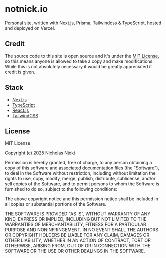 # notnick.io

Personal site, written with Next.js, Prisma, Tailwindcss & TypeScript, hosted and deployed on Vercel.

## Credit

The source code to this site is open source and it's under the [MIT License](https://notnick.io/license), so this means anyone is allowed to take a copy and make modifications. While this is not absolutely necessary it would be greatly appreciated if credit is given.

## Stack

- [Next.js](https://nextjs.org/)
- [TypeScript](https://www.typescriptlang.org/)
- [React.js](https://react.dev/)
- [TailwindCSS](https://tailwindcss.com/)

## License

MIT License

Copyright (c) 2025 Nicholas Njoki

Permission is hereby granted, free of charge, to any person obtaining a copy of this software and associated documentation files (the "Software"), to deal in the Software without restriction, including without limitation the rights to use, copy, modify, merge, publish, distribute, sublicense, and/or sell copies of the Software, and to permit persons to whom the Software is furnished to do so, subject to the following conditions:

The above copyright notice and this permission notice shall be included in all copies or substantial portions of the Software.

THE SOFTWARE IS PROVIDED "AS IS", WITHOUT WARRANTY OF ANY KIND, EXPRESS OR IMPLIED, INCLUDING BUT NOT LIMITED TO THE WARRANTIES OF MERCHANTABILITY, FITNESS FOR A PARTICULAR PURPOSE AND NONINFRINGEMENT. IN NO EVENT SHALL THE AUTHORS OR COPYRIGHT HOLDERS BE LIABLE FOR ANY CLAIM, DAMAGES OR OTHER LIABILITY, WHETHER IN AN ACTION OF CONTRACT, TORT OR OTHERWISE, ARISING FROM, OUT OF OR IN CONNECTION WITH THE SOFTWARE OR THE USE OR OTHER DEALINGS IN THE SOFTWARE.
